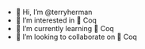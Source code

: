 - 👋 Hi, I’m @terryherman
- 👀 I’m interested in :rooster: Coq
- 🌱 I’m currently learning :rooster: Coq
- 💞️ I’m looking to collaborate on :rooster: Coq

<!---
terryherman/terryherman is a ✨ special ✨ repository because its `README.md` (this file) appears on your GitHub profile.
You can click the Preview link to take a look at your changes.
--->
